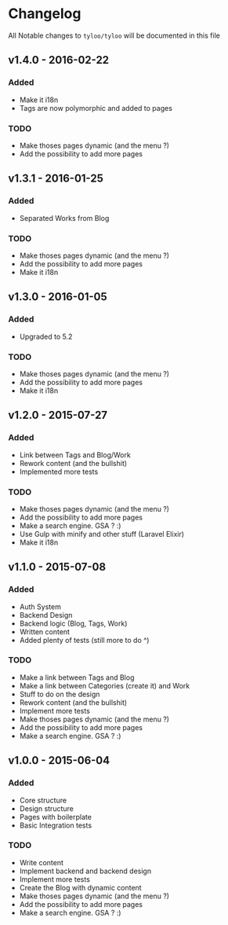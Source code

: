 # Changelog

All Notable changes to `tyloo/tyloo` will be documented in this file

## v1.4.0 - 2016-02-22

### Added
- Make it i18n
- Tags are now polymorphic and added to pages

### TODO
- Make thoses pages dynamic (and the menu ?)
- Add the possibility to add more pages

## v1.3.1 - 2016-01-25

### Added
- Separated Works from Blog

### TODO
- Make thoses pages dynamic (and the menu ?)
- Add the possibility to add more pages
- Make it i18n

## v1.3.0 - 2016-01-05

### Added
- Upgraded to 5.2

### TODO
- Make thoses pages dynamic (and the menu ?)
- Add the possibility to add more pages
- Make it i18n

## v1.2.0 - 2015-07-27

### Added
- Link between Tags and Blog/Work
- Rework content (and the bullshit)
- Implemented more tests

### TODO
- Make thoses pages dynamic (and the menu ?)
- Add the possibility to add more pages
- Make a search engine. GSA ? :)
- Use Gulp with minify and other stuff (Laravel Elixir)
- Make it i18n


## v1.1.0 - 2015-07-08

### Added
- Auth System
- Backend Design
- Backend logic (Blog, Tags, Work)
- Written content
- Added plenty of tests (still more to do ^)

### TODO
- Make a link between Tags and Blog
- Make a link between Categories (create it) and Work
- Stuff to do on the design
- Rework content (and the bullshit)
- Implement more tests
- Make thoses pages dynamic (and the menu ?)
- Add the possibility to add more pages
- Make a search engine. GSA ? :)


## v1.0.0 - 2015-06-04

### Added
- Core structure
- Design structure
- Pages with boilerplate
- Basic Integration tests

### TODO
- Write content
- Implement backend and backend design
- Implement more tests
- Create the Blog with dynamic content
- Make thoses pages dynamic (and the menu ?)
- Add the possibility to add more pages
- Make a search engine. GSA ? :)
